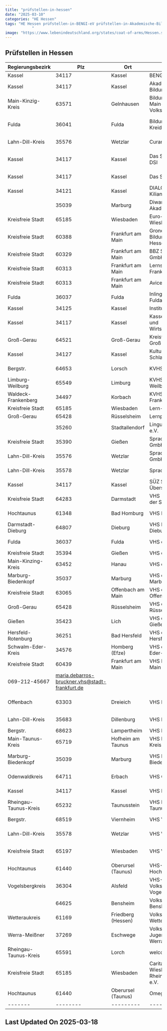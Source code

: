 ```yaml
---
title: "prüfstellen-in-hessen"
date: "2025-03-10"
categories: "HE Hessen"
tags: "HE Hessen prüfstellen-in-BENGI-eV prüfstellen-in-Akademische-Bildungsplattform-eV prüfstellen-in-Bildungspartner-Main-Kinzig-GmbH---Volkshochschule prüfstellen-in-Bildungsverein-Kreidekreis-eV prüfstellen-in-Curantis-Akademie prüfstellen-in-Das-Spracheninstitut-DSI prüfstellen-in-Das-Sprachinstitut-DSI prüfstellen-in-DIALOG-Institut-Dr-Kilian prüfstellen-in-Diwan-Marburg-Akademie prüfstellen-in-Euro-Schulen-Wiesbaden prüfstellen-in-Grone-Bildungszentren-Hessen-gGmbH prüfstellen-in-BBZ-Sprachenschule-GmbH prüfstellen-in-Lernstudio-HandG-Frankfurt-UG prüfstellen-in-Avicenna-Institut-eV prüfstellen-in-Inlingua-Sprachschule-Fulda prüfstellen-in-Institut-für-Sprachen prüfstellen-in-Kasseler-Sprachen--und-Wirtschaftsschulen prüfstellen-in-Kreisvolkshochschule-Groß-Gerau prüfstellen-in-Kulturzentrum-Schlachthof prüfstellen-in-KVHS-Bergstr prüfstellen-in-KVHS-Kreis-Limburg-Weilburg prüfstellen-in-KVHS-Waldeck-Frankenberg prüfstellen-in-Lern-Planet prüfstellen-in-Lernportal prüfstellen-in-Lingua-Oeconomicus-eV prüfstellen-in-Sprache-and-Bildung-GmbH prüfstellen-in-Sprache-and-Bildung-GmbH prüfstellen-in-Sprachportal-GmbH prüfstellen-in-SÜZ-Sprachen--und-Übersetzungszentrum prüfstellen-in-VHS---Kulturinstitute-der-Stadt-Darmstadt prüfstellen-in-VHS-Bad-Homburg prüfstellen-in-VHS-Darmstadt-Dieburg prüfstellen-in-VHS-der-Stadt-Fulda prüfstellen-in-VHS-der-Stadt-Gießen prüfstellen-in-VHS-der-Stadt-Hanau prüfstellen-in-VHS-der-Stadt-Marburg prüfstellen-in-VHS-der-Stadt-Offenbach prüfstellen-in-VHS-der-Stadt-Rüsselsheim prüfstellen-in-VHS-des-Landkreises-Gießen prüfstellen-in-VHS-des-Landkreises-Hersfeld-Rotenburg prüfstellen-in-VHS-des-Schwalm-Eder-Kreises prüfstellen-in-VHS-Frankfurt-am-Main prüfstellen-in-VHS-Kreis-Offenbach prüfstellen-in-VHS-Lahn-Dill-Kreis prüfstellen-in-VHS-Lampertheim prüfstellen-in-VHS-Main-Taunus-Kreis prüfstellen-in-VHS-Marburg-Biedenkopf prüfstellen-in-VHS-Odenwaldkreis prüfstellen-in-VHS-Region--Kassel prüfstellen-in-VHS-Rheingau-Taunus prüfstellen-in-VHS-Viernheim prüfstellen-in-VHS-Wetzlar prüfstellen-in-VHS-Wiesbaden-eV prüfstellen-in-VHS-Kreis-d-Hochtaunuskreises prüfstellen-in-VHS-Volkshochschule-des-Vogelsbergkreises prüfstellen-in-Volkshochschule-Bensheim prüfstellen-in-Volkshochschule-des-Wetteraukreises prüfstellen-in-Volkshochschule-Jugend-Freizeit-Werra-Meißner prüfstellen-in-welcome-gGmbH prüfstellen-in-Caritasverband-Wiesbaden-Rheingau-Taunus-eV prüfstellen-in-Omega-Institut prüfstellen-in-Kassel prüfstellen-in-Gelnhausen prüfstellen-in-Fulda prüfstellen-in-Wetzlar prüfstellen-in-Marburg prüfstellen-in-Wiesbaden prüfstellen-in-Frankfurt-am-Main prüfstellen-in-Groß-Gerau prüfstellen-in-Lorsch prüfstellen-in-Limburg prüfstellen-in-Korbach prüfstellen-in-Rüsselsheim prüfstellen-in-Stadtallendorf prüfstellen-in-Gießen prüfstellen-in-Darmstadt prüfstellen-in-Bad-Homburg prüfstellen-in-Dieburg prüfstellen-in-Hanau prüfstellen-in-Offenbach-am-Main prüfstellen-in-Lich prüfstellen-in-Bad-Hersfeld prüfstellen-in-Homberg-(Efze) prüfstellen-in-Dreieich prüfstellen-in-Dillenburg prüfstellen-in-Lampertheim prüfstellen-in-Hofheim-am-Taunus prüfstellen-in-Erbach prüfstellen-in-Taunusstein prüfstellen-in-Viernheim prüfstellen-in-Oberursel-(Taunus) prüfstellen-in-Alsfeld prüfstellen-in-Bensheim prüfstellen-in-Friedberg-(Hessen) prüfstellen-in-Eschwege prüfstellen-in-Lorch prüfstellen-in-34117 prüfstellen-in-63571 prüfstellen-in-36041 prüfstellen-in-35576 prüfstellen-in-34121 prüfstellen-in-35039 prüfstellen-in-65185 prüfstellen-in-60388 prüfstellen-in-60329 prüfstellen-in-60313 prüfstellen-in-36037 prüfstellen-in-34125 prüfstellen-in-64521 prüfstellen-in-34127 prüfstellen-in-64653 prüfstellen-in-65549 prüfstellen-in-34497 prüfstellen-in-65428 prüfstellen-in-35260 prüfstellen-in-35390 prüfstellen-in-35578 prüfstellen-in-64283 prüfstellen-in-61348 prüfstellen-in-64807 prüfstellen-in-35394 prüfstellen-in-63452 prüfstellen-in-35037 prüfstellen-in-63065 prüfstellen-in-35423 prüfstellen-in-36251 prüfstellen-in-34576 prüfstellen-in-60439 prüfstellen-in-63303 prüfstellen-in-35683 prüfstellen-in-68623 prüfstellen-in-65719 prüfstellen-in-64711 prüfstellen-in-65232 prüfstellen-in-68519 prüfstellen-in-65197 prüfstellen-in-61440 prüfstellen-in-36304 prüfstellen-in-64625 prüfstellen-in-61169 prüfstellen-in-37269 prüfstellen-in-65591
            "
image: "https://www.lebenindeutschland.org/states/coat-of-arms/Hessen.svg"
---
```


## Prüfstellen in Hessen

| Regierungsbezirk | Plz | Ort | Einrichtung | Straße | Telefon | Email |
|-------|--------|---------|---------|---------|---------|---------|
|Kassel|34117|Kassel|BENGI e.V.|Die Freiheit 14|0561-50958|bengi-ks@t-online.de|
|Kassel|34117|Kassel|Akademische Bildungsplattform e.V.|Wilhelmstraße 6|0561-890202|cigdem.dumlu@abplattform.de|
|Main-Kinzig-Kreis|63571|Gelnhausen|Bildungspartner Main-Kinzig GmbH - Volkshochschule|Frankfurter Straße 30|06051-91679 0|vhs@bildungspartner-mk.de|
|Fulda|36041|Fulda|Bildungsverein Kreidekreis e.V.|Agnes-Huenninger-Str. 12|0661/78450|bvkk@gmx.de|
|Lahn-Dill-Kreis|35576|Wetzlar|Curantis-Akademie|Charlotte-Bamberg-Str. 6|06441-30990|h.taub@curantes.de|
|Kassel|34117|Kassel|Das Spracheninstitut DSI|Untere Königsstraße 58|09561-72987-109||
|Kassel|34117|Kassel|Das Sprachinstitut DSI|Untere Königsstr. 58|056172987109|info@spracheninstitut.com|
|Kassel|34121|Kassel|DIALOG-Institut Dr. Kilian|Tischbeinstr. 32|0561-710586|institut@dialog-kilian.de|
| |35039|Marburg|Diwan-Marburg Akademie|Neue Kasseler Straße 2|06421-9839100|info@diwan-marburg.de|
|Kreisfreie Stadt|65185|Wiesbaden|Euro-Schulen Wiesbaden|Luisenstr. 28|0611-99208-12|info@es.wiesbaden.eso.de|
|Kreisfreie Stadt|60388|Frankfurt am Main|Grone Bildungszentren Hessen gGmbH|Gerbermühlstr. 11|069-408998752|deutsch-frankfurt@grone.de|
|Kreisfreie Stadt|60329|Frankfurt am Main|BBZ Sprachenschule GmbH|Gutleutstraße 34-36|069-348771460|info@bbz-sprachschule.com|
|Kreisfreie Stadt|60313|Frankfurt am Main|Lernstudio H&G Frankfurt UG|Bleichstraße 38a|069-36603637|lernstudiofrankfurt@gmail.com|
|Kreisfreie Stadt|60313|Frankfurt am Main|Avicenna Institut e.V.|Zeil 41|069-71712874|integration@avicenna-ev.de|
|Fulda|36037|Fulda|Inlingua Sprachschule Fulda|Rabanusstraße 40-42|0661-90272401|info@inlingua-fulda.de|
|Kassel|34125|Kassel|Institut für Sprachen|Die Freiheit 19|0561-2860020|info@ifs-kassel.de|
|Kassel|34117|Kassel|Kasseler Sprachen- und Wirtschaftsschulen|Fünffensterstr. 4|0561-7126630|info@kasselersprachenschule.de|
|Groß-Gerau|64521|Groß-Gerau|Kreisvolkshochschule Groß-Gerau|Hauptstr. 1|06152/1870-406|info@KVHSGG.de|
|Kassel|34127|Kassel|Kulturzentrum Schlachthof|Mombachstr. 12|0561-983500|g.pause@schlachthof-kassel.de|
|Bergstr.|64653|Lorsch|KVHS Bergstr.|Marktplatz 1|06251-1729666||
|Limburg-Weilburg|65549|Limburg|KVHS Kreis Limburg-Weilburg|Diezer Str. 35|06431-911614|heimbuch@vhs-Limburg-Weilburg.de|
|Waldeck-Frankenberg|34497|Korbach|KVHS Waldeck-Frankenberg|Briloner Landstraße 36|05631 9773-0|info@vhs-waldeck-frankenberg.de|
|Kreisfreie Stadt|65185|Wiesbaden|Lern-Planet|Rheinstr. 95|0611 3417341|info@lern-planet.de|
|Groß-Gerau|65428|Rüsselsheim|Lernportal|Grabenstr. 30|06142-738828|info@das-lernportal.com|
| |35260|Stadtallendorf|Lingua Oeconomicus e.V.|Schlesierstr. 30|06428-4416626|wiegand@lingua-oeconomicus.de|
|Kreisfreie Stadt|35390|Gießen|Sprache & Bildung GmbH|Katharinenstr. 19|0641-9717693|v.prax@sprache-und-bildung.de|
|Lahn-Dill-Kreis|35576|Wetzlar|Sprache & Bildung GmbH|Philipsstr. 2|06441-48760|wetzlar@sprache-und-bildung.de|
|Lahn-Dill-Kreis|35578|Wetzlar|Sprachportal GmbH|Willy- brandt-Platz 7|06441-87202441|info@sprachportal-wetzlar.de|
|Kassel|34117|Kassel|SÜZ Sprachen- und Übersetzungszentrum|Garde-du-Corps-Str. 1|0561-5214868 + 69|Suuezentrum@aol.com|
|Kreisfreie Stadt|64283|Darmstadt|VHS - Kulturinstitute der Stadt Darmstadt|Große Bachgasse 2|06151-133254|karin.hock@darmstadt.de|
|Hochtaunus|61348|Bad Homburg|VHS Bad Homburg|Elisabethenstr. 4-8||info.vhs@bad-homburg.de|
|Darmstadt-Dieburg|64807|Dieburg|VHS Darmstadt-Dieburg|Albinistr. 23|06071-8812301|f.marx@ladadi.de|
|Fulda|36037|Fulda|VHS der Stadt Fulda|Unterm-Heilig-Kreuz 1|0661/1021474|Heidemarie.Franzmann@fulda.de|
|Kreisfreie Stadt|35394|Gießen|VHS der Stadt Gießen|Fröbelstr. 65|0641-3061469|birgit.lesch-koenig@giessen.de|
|Main-Kinzing-Kreis|63452|Hanau|VHS der Stadt Hanau|Ulanenplatz 4|06181-92380-30|eva.hintner@vhs-hanau.de|
|Marburg-Biedenkopf|35037|Marburg|VHS der Stadt Marburg|Deutschhausstr. 38|06421-201464|kristine.umland@marburg-stadt.de|
|Kreisfreie Stadt|63065|Offenbach am Main|VHS der Stadt Offenbach|Berliner Str. 77|069-8065-3823|Pia.Glueck@offenbach.de|
|Groß-Gerau|65428|Rüsselsheim|VHS der Stadt Rüsselsheim|Am Treff 1|06142-832737|anmeldung@kultur123ruesselsheim.de|
|Gießen|35423|Lich|VHS des Landkreises Gießen|Kreuzweg 33|06404-916323|werner.leipold@lkgi.de|
|Hersfeld-Rotenburg|36251|Bad Hersfeld|VHS des Landkreises Hersfeld-Rotenburg|Leinenweberstr. 5|06621-640929||
|Schwalm-Eder-Kreis|34576|Homberg (Efze)|VHS des Schwalm-Eder-Kreises|Parkstr. 6|05681-775404 od.-401|vhs@schwalm-eder-kreis.de|
|Kreisfreie Stadt|60439|Frankfurt am Main|VHS Frankfurt am Main|Tituscorso 7|069-212-33378/
069-212-45667|maria.debarros-bruckner.vhs@stadt-frankfurt.de|
|Offenbach|63303|Dreieich|VHS Kreis Offenbach|Frankfurter Str. 160-166, Haus 1|06103-31311313|vhs@kreis-offenbach.de|
|Lahn-Dill-Kreis|35683|Dillenburg|VHS Lahn-Dill-Kreis|Bahnhofstr. 10|02771/407-758|info@lahn-dill-akademie.de|
|Bergstr.|68623|Lampertheim|VHS Lampertheim|Haus am Römer|06206-935364|vhs@lampertheim.de|
|Main-Taunus-Kreis|65719|Hofheim am Taunus|VHS Main-Taunus-Kreis|Pfarrgasse 38|06192-990118|seibel@vhs-mtk.de|
|Marburg-Biedenkopf|35039|Marburg|VHS Marburg-Biedenkopf|Hermann-Jacobsohn-Weg 1|06421-405-6721|BendelC@Marburg-Biedenkopf.de|
|Odenwaldkreis|64711|Erbach|VHS Odenwaldkreis|Michelstädter Str. 12|06062 70-1733|m.doerr@odenwaldkreis.de |
|Kassel|34117|Kassel|VHS Region- Kassel|Wilhelmshöher Allee 19-21|0561-10030|katharina-seewald@landkreiskassel.de|
|Rheingau-Taunus-Kreis|65232|Taunusstein|VHS Rheingau-Taunus|Erich-Kästner-Str. 5|06128-9277-11|hellermann@vhs-rtk.de|
|Bergstr.|68519|Viernheim|VHS Viernheim|Bürgerhaus, Kreuzstr. 2-4|06204-963611|vhs@viernheim.de|
|Lahn-Dill-Kreis|35578|Wetzlar|VHS Wetzlar|Bahnhofstraße 3|06441-9943|daf@wetzlar.de|
|Kreisfreie Stadt|65197|Wiesbaden|VHS Wiesbaden e.V.|Alcide-de-Gasperi-Str. 4/5|0611-9889130|hschott@vhs-wiesbaden.de|
|Hochtaunus|61440|Oberursel (Taunus)|VHS-Kreis d. Hochtaunuskreises|Füllerstr. 1|06171-5848-0|info@vhs-hochtaunus.de|
|Vogelsbergkreis|36304|Alsfeld|VHS-Volkshochschule des Vogelsbergkreises|Färbergasse 1|06631-792-770 o.-776|monika.schenker@vogelsbergkreis.de|
||64625|Bensheim|Volkshochschule Bensheim|Hauptstraße 39|06251-58263-76|vhs@bensheim.de|
|Wetteraukreis|61169|Friedberg (Hessen)|Volkshochschule des Wetteraukreises|Friedenstraße 18|06031-83-6630|deutsch-info@vhs-wetterau.de|
|Werra-Meißner|37269|Eschwege|Volkshochschule Jugend, Freizeit Werra-Meißner|Vor dem Berge 1|05651-7429-15|info@vhs-eschwege.de|
|Rheingau-Taunus-Kreis|65591|Lorch|welcome gGmbH|Wisperstraße 37|0163-9268832|a.takhsh@welcome-ggmbh.com|
|Kreisfreie Stadt|65185|Wiesbaden|Caritasverband Wiesbaden-Rheingau-Taunus e.V.|Friedrichstraße 26-28|0611-174-129|ersoy.goeksen@caritas-wirt.de|
|Hochtaunus|61440|Oberursel (Taunus)|Omega Institut|Holzweg-Passage 12|06171 923 90 30|info@omega-institut.de|
|-------|--------|---------|---------|---------|---------|---------|


## Last Updated On 2025-03-18